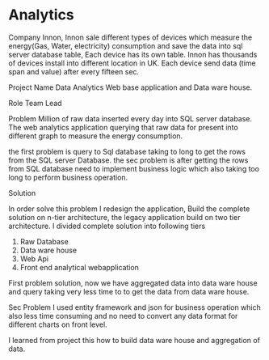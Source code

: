 # Analytics

Company Innon, Innon sale different types of devices which measure the energy(Gas, Water, electricity) consumption and save the data into sql server database table, Each device has its own table. Innon has thousands of devices install into different location in UK. Each device send data (time span and value) after every fifteen sec.

Project Name Data Analytics Web base application and Data ware house. 

Role Team Lead

Problem
Million of raw data inserted every day into SQL server database. The web analytics application querying that raw data for present into different graph to measure the energy consumption.

the first problem is query to Sql database taking to long to get the rows from the SQL server Database.
the sec problem is after getting the rows from SQL database need to implement business logic which also taking too long to perform business operation.

Solution 

In order solve this problem I redesign the application, Build the complete solution on n-tier architecture, the legacy application build on two tier architecture. 
I divided complete solution into following tiers
1. Raw Database
2. Data ware house
3. Web Api
4. Front end analytical webapplication

First problem solution, now we have aggregated data into data ware house and query taking very less time to to get the data from data ware house.  

Sec Problem I used entity framework and json for business operation which also less time consuming and no need to convert any data format for different charts on front level. 

I learned from project this how to build data ware house and aggregation of data.

